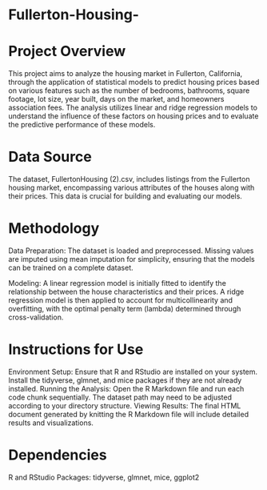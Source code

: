 # Fullerton-Housing-

# Project Overview

This project aims to analyze the housing market in Fullerton, California, through the application of statistical models to predict housing prices based on various features such as the number of bedrooms, bathrooms, square footage, lot size, year built, days on the market, and homeowners association fees. The analysis utilizes linear and ridge regression models to understand the influence of these factors on housing prices and to evaluate the predictive performance of these models.

# Data Source

The dataset, FullertonHousing (2).csv, includes listings from the Fullerton housing market, encompassing various attributes of the houses along with their prices. This data is crucial for building and evaluating our models.

# Methodology
Data Preparation: The dataset is loaded and preprocessed. Missing values are imputed using mean imputation for simplicity, ensuring that the models can be trained on a complete dataset.

Modeling:
A linear regression model is initially fitted to identify the relationship between the house characteristics and their prices.
A ridge regression model is then applied to account for multicollinearity and overfitting, with the optimal penalty term (lambda) determined through cross-validation.

# Instructions for Use

Environment Setup: Ensure that R and RStudio are installed on your system. Install the tidyverse, glmnet, and mice packages if they are not already installed.
Running the Analysis: Open the R Markdown file and run each code chunk sequentially. The dataset path may need to be adjusted according to your directory structure.
Viewing Results: The final HTML document generated by knitting the R Markdown file will include detailed results and visualizations.

# Dependencies

R and RStudio
Packages: tidyverse, glmnet, mice, ggplot2
